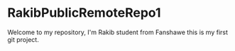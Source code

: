 # RakibPublicRemoteRepo1
Welcome to my repository, I'm Rakib student from Fanshawe this is my first git project.
